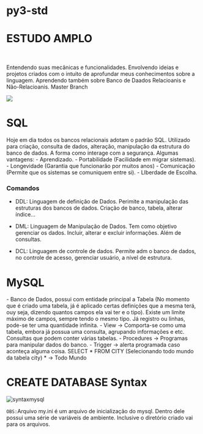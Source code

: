# py3-std
<h1>ESTUDO AMPLO</h1>
<br>
<p>Entendendo suas mecânicas e funcionalidades. Envolvendo ideias e projetos criados com o intuito de aprofundar meus conhecimentos sobre a linguagem. 
 Aprendendo também sobre Banco de Daados Relacioanis e Não-Relacioanis. Master Branch</P>
 <img src="https://dev.mysql.com/doc/workbench/en/images/wb-home-screen-new.png"/>
<h1>SQL</h1>
Hoje em dia todos os bancos relacionais adotam o padrão SQL. Utilizado para criação, consulta de dados, alteração, manipulação da estrutura do banco de dados. 
A forma como interage com a segurança. 
Algumas vantagens:
- Aprendizado. - Portabilidade (Facilidade em migrar sistemas). - Longevidade (Garantia que funcionarão por muitos anos) 
- Comunicação (Permite que os sistemas se comuniquem entre si). - LIberdade de Escolha. 
<h3>Comandos</h3>

- DDL: Linguagem de definição de Dados. Perimite a manipulação das estruturas dos bancos de dados. Criação de banco, tabela, alterar índice...

- DML: Linguagem de Manipulação de Dados. Tem como objetivo gerenciar os dados. Incluir, alterar e excluir informações. Além de consultas.
 
- DCL: Linguagem de controle de dados. Permite adm o banco de dados, no controle de acesso, gerenciar usuário, a nível de estrutura. 

<h1>MySQL</h1>
- Banco de Dados, possui com entidade principal a Tabela (No momento que é criado uma tabela, já é aplicado certas definições que a mesma terá, ouy seja, dizendo quantos campos ela vai ter e o tipo). Existe um limite máximo de campos, sempre tendo o mesmo tipo. Já registro ou linhas, pode-se ter uma quantidade infinita. 
- View -> Comporta-se como uma tabela, embora já possua uma consulta, agrupando informações e etc. Consultas que podem conter várias tabelas. 
- Procedures -> Programas para manipular dados do banco.
- Trigger -> alerta programada caso aconteça alguma coisa. 
SELECT * FROM CITY (Selecionando todo mundo da tabela city) 
* -> Todo Mundo 
<h1><strong>CREATE DATABASE Syntax</strong></h1>

![syntaxmysql](https://user-images.githubusercontent.com/101754313/182714455-35199b61-36d9-4532-9c29-64f44b2e42a2.png)

`OBS:`Arquivo my.ini é um arquivo de inicialização do mysql. Dentro dele possui uma série de variáveis de ambiente. Inclusive o diretório criado vai para os arquivos. 
